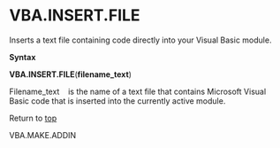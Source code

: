 VBA.INSERT.FILE
===============

Inserts a text file containing code directly into your Visual Basic
module.

**Syntax**

**VBA.INSERT.FILE**(**filename\_text**)

Filename\_text    is the name of a text file that contains Microsoft
Visual Basic code that is inserted into the currently active module.

Return to [top](#T)

VBA.MAKE.ADDIN
